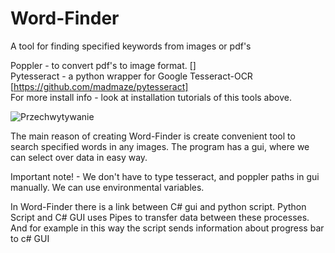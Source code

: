 # Word-Finder
A tool for finding specified keywords from images or pdf's <br />

[tools to install]: <br />
Poppler - to convert pdf's to image format. [] <br />
Pytesseract - a python wrapper for Google Tesseract-OCR [https://github.com/madmaze/pytesseract] <br />
For more install info - look at installation tutorials of this tools above. <br />

![Przechwytywanie](https://user-images.githubusercontent.com/33838656/203017649-9d5813be-5432-49eb-b3af-1493bde925ee.PNG) <br />

The main reason of creating Word-Finder is create convenient tool to search specified words in any images. The program has a gui, where we can select over data in easy way. <br />

Important note! - We don't have to type tesseract, and poppler paths in gui manually. We can use environmental variables. <br />

In Word-Finder there is a link between C# gui and python script. Python Script and C# GUI uses Pipes to transfer data between these processes. And for example in this way the script sends information about progress bar to c# GUI <br />
